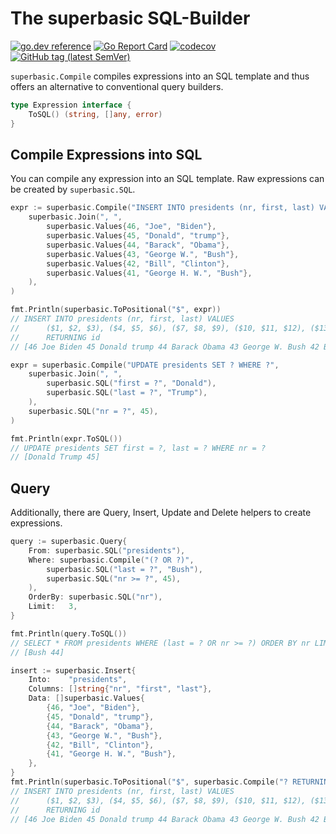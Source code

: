 # The superbasic SQL-Builder

[![go.dev reference](https://img.shields.io/badge/go.dev-reference-007d9c?logo=go&logoColor=white)](https://pkg.go.dev/github.com/wroge/superbasic)
[![Go Report Card](https://goreportcard.com/badge/github.com/wroge/superbasic)](https://goreportcard.com/report/github.com/wroge/superbasic)
[![codecov](https://codecov.io/gh/wroge/superbasic/branch/main/graph/badge.svg?token=SBSedMOGHR)](https://codecov.io/gh/wroge/superbasic)
[![GitHub tag (latest SemVer)](https://img.shields.io/github/tag/wroge/superbasic.svg?style=social)](https://github.com/wroge/superbasic/tags)

```superbasic.Compile``` compiles expressions into an SQL template and thus offers an alternative to conventional query builders.

```go
type Expression interface { 
    ToSQL() (string, []any, error) 
}
```

## Compile Expressions into SQL

You can compile any expression into an SQL template. Raw expressions can be created by ```superbasic.SQL```.

```go
expr := superbasic.Compile("INSERT INTO presidents (nr, first, last) VALUES ? RETURNING id",
	superbasic.Join(", ",
		superbasic.Values{46, "Joe", "Biden"},
		superbasic.Values{45, "Donald", "trump"},
		superbasic.Values{44, "Barack", "Obama"},
		superbasic.Values{43, "George W.", "Bush"},
		superbasic.Values{42, "Bill", "Clinton"},
		superbasic.Values{41, "George H. W.", "Bush"},
	),
)

fmt.Println(superbasic.ToPositional("$", expr))
// INSERT INTO presidents (nr, first, last) VALUES
// 		($1, $2, $3), ($4, $5, $6), ($7, $8, $9), ($10, $11, $12), ($13, $14, $15), ($16, $17, $18)
//		RETURNING id
// [46 Joe Biden 45 Donald trump 44 Barack Obama 43 George W. Bush 42 Bill Clinton 41 George H. W. Bush]

expr = superbasic.Compile("UPDATE presidents SET ? WHERE ?",
	superbasic.Join(", ",
		superbasic.SQL("first = ?", "Donald"),
		superbasic.SQL("last = ?", "Trump"),
	),
	superbasic.SQL("nr = ?", 45),
)

fmt.Println(expr.ToSQL())
// UPDATE presidents SET first = ?, last = ? WHERE nr = ?
// [Donald Trump 45]
```

## Query

Additionally, there are Query, Insert, Update and Delete helpers to create expressions.

```go
query := superbasic.Query{
	From: superbasic.SQL("presidents"),
	Where: superbasic.Compile("(? OR ?)",
		superbasic.SQL("last = ?", "Bush"),
		superbasic.SQL("nr >= ?", 45),
	),
	OrderBy: superbasic.SQL("nr"),
	Limit:   3,
}

fmt.Println(query.ToSQL())
// SELECT * FROM presidents WHERE (last = ? OR nr >= ?) ORDER BY nr LIMIT 3
// [Bush 44]

insert := superbasic.Insert{
	Into:    "presidents",
	Columns: []string{"nr", "first", "last"},
	Data: []superbasic.Values{
		{46, "Joe", "Biden"},
		{45, "Donald", "trump"},
		{44, "Barack", "Obama"},
		{43, "George W.", "Bush"},
		{42, "Bill", "Clinton"},
		{41, "George H. W.", "Bush"},
	},
}
fmt.Println(superbasic.ToPositional("$", superbasic.Compile("? RETURNING id", insert)))
// INSERT INTO presidents (nr, first, last) VALUES
// 		($1, $2, $3), ($4, $5, $6), ($7, $8, $9), ($10, $11, $12), ($13, $14, $15), ($16, $17, $18)
//		RETURNING id
// [46 Joe Biden 45 Donald trump 44 Barack Obama 43 George W. Bush 42 Bill Clinton 41 George H. W. Bush]
```
